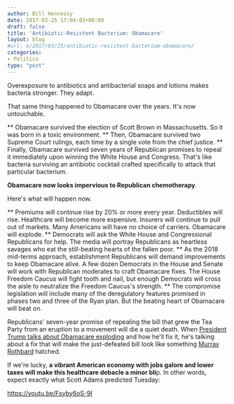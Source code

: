 ```yaml
---
author: Bill Hennessy
date: 2017-03-25 17:04:03+00:00
draft: false
title: 'Antibiotic-Resistent Bacterium: Obamacare'
layout: blog
#url: e/2017/03/25/antibiotic-resistent-bacterium-obamacare/
categories:
- Politics
type: "post"
---
```


Overexposure to antibiotics and antibacterial soaps and lotions makes bacteria stronger. They adapt.

That same thing happened to Obamacare over the years. It's now untouchable.




** Obamacare survived the election of Scott Brown in Massachusetts. So it was born in a toxic environment.
** Then, Obamacare survived two Supreme Court rulings, each time by a single vote from the chief justice.
** Finally, Obamacare survived seven years of Republican promises to repeal it immediately upon winning the White House and Congress. That's like bacteria surviving an antibiotic cocktail crafted specifically to attack that particular bacterium.


**Obamacare now looks impervious to Republican chemotherapy**.

Here's what will happen now.




** Premiums will continue rise by 20% or more every year. Deductibles will rise. Healthcare will become more expensive. Insurers will continue to pull out of markets. Many Americans will have no choice of carriers. Obamacare will explode.
** Democrats will ask the White House and Congressional Republicans for help. The media will portray Republicans as heartless savages who eat the still-beating hearts of the fallen poor.
** As the 2018 mid-terms approach, establishment Republicans will demand improvements to keep Obamacare alive. A few dozen Democrats in the House and Senate will work with Republican moderates to craft Obamacare fixes. The House Freedom Caucus will fight tooth and nail, but enough Democrats will cross the aisle to neutralize the Freedom Caucus's strength.
** The compromise legislation will include many of the deregulatory features promised in phases two and three of the Ryan plan. But the beating heart of Obamacare will beat on.


Republicans' seven-year promise of repealing the bill that grew the Tea Party from an eruption to a movement will die a quiet death. When [President Trump talks about Obamacare exploding](https://www.zerohedge.com/news/2017-03-25/trump-tweets-dont-worry-wsj-lashes-out-obamacare-republicans) and how he'll fix it, he's talking about a fix that will make the just-defeated bill look like something [Murray Rothbard](https://en.wikipedia.org/wiki/Murray_Rothbard) hatched.

If we're lucky, **a vibrant American economy with jobs galore and lower taxes will make this healthcare debacle a minor bli**p. In other words, expect exactly what Scott Adams predicted Tuesday:

https://youtu.be/Fsyby6oS-9I
